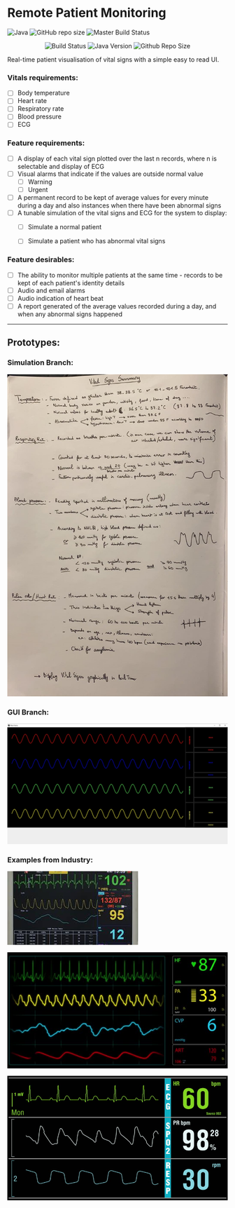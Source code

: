 # Remote Patient Monitoring

![Java](https://img.shields.io/badge/Java-1.8.0__172-orange)
![GitHub repo size](https://img.shields.io/github/repo-size/joearrowsmith/remote_patient_monitoring) 
![Master Build Status](https://travis-ci.com/Joearrowsmith/remote_patient_monitoring.svg?branch=master)

<p align="center">
	<img src="https://travis-ci.com/Joearrowsmith/remote_patient_monitoring.svg?branch=master"
     		alt="Build Status">
	<img src="https://img.shields.io/badge/Java-1.8.0__172-orange"
     		alt="Java Version">
	<img src="https://img.shields.io/github/repo-size/joearrowsmith/remote_patient_monitoring"
     		alt="Github Repo Size">
</p>


Real-time patient visualisation of vital signs with a simple easy to read UI.

### Vitals requirements:

- [ ] Body temperature
- [ ] Heart rate
- [ ] Respiratory rate
- [ ] Blood pressure
- [ ] ECG

### Feature requirements:

- [ ] A display of each vital sign plotted over the last n records, where n is selectable and display of ECG
- [ ] Visual alarms that indicate if the values are outside normal value
  - [ ] Warning
  - [ ] Urgent
- [ ] A permanent record to be kept of average values for every minute during a day and also instances when there have been abnormal signs
- [ ] A tunable simulation of the vital signs and ECG for the system to display:
  - [ ] Simulate a normal patient
  - [ ] Simulate a patient who has abnormal vital signs
  
  
### Feature desirables:

- [ ] The ability to monitor multiple patients at the same time - records to be kept of each patient's identity details
- [ ] Audio and email alarms
- [ ] Audio indication of heart beat
- [ ] A report generated of the average values recorded during a day, and when any abnormal signs happened

---

## Prototypes:

### Simulation Branch:

![Simulation Working Document](misc/simulation_dev_summary.jpg)

### GUI Branch:

![Current GUI version](misc/current_gui.jpg)

### Examples from Industry:

![Simulation Working Document](misc/ExampleOfGui_1.jpg)

![Simulation Working Document](misc/ExampleOfGui_2.jpg)

![Simulation Working Document](misc/ExampleOfGui_3.jpg)
